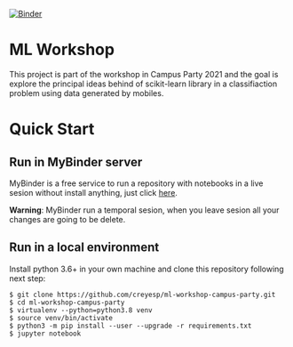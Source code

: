 [![Binder](https://mybinder.org/badge_logo.svg)](https://mybinder.org/v2/gh/creyesp/ml-workshop-campus-party/workshop-solution)


# ML Workshop

This project is part of the workshop in Campus Party 2021 and the goal is explore the principal ideas behind of scikit-learn library in a classifiaction problem using data generated by mobiles.

# Quick Start

## Run in MyBinder server
MyBinder is a free service to run a repository with notebooks in a live sesion without install anything, just click [here](https://mybinder.org/v2/gh/creyesp/ml-workshop-campus-party/).

**Warning**: MyBinder run a temporal sesion, when you leave sesion all your changes are going to be delete.

## Run in a local environment

Install python 3.6+ in your own machine and clone this repository following next step:

	$ git clone https://github.com/creyesp/ml-workshop-campus-party.git
	$ cd ml-workshop-campus-party
	$ virtualenv --python=python3.8 venv
	$ source venv/bin/activate
	$ python3 -m pip install --user --upgrade -r requirements.txt
	$ jupyter notebook


